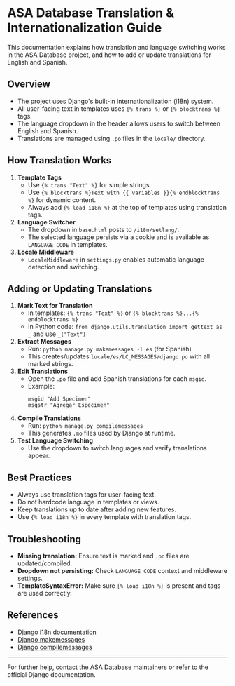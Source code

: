# ASA Database Translation & Internationalization Guide

This documentation explains how translation and language switching works in the ASA Database project, and how to add or update translations for English and Spanish.

## Overview
- The project uses Django's built-in internationalization (i18n) system.
- All user-facing text in templates uses `{% trans %}` or `{% blocktrans %}` tags.
- The language dropdown in the header allows users to switch between English and Spanish.
- Translations are managed using `.po` files in the `locale/` directory.

## How Translation Works
1. **Template Tags**
   - Use `{% trans "Text" %}` for simple strings.
   - Use `{% blocktrans %}Text with {{ variables }}{% endblocktrans %}` for dynamic content.
   - Always add `{% load i18n %}` at the top of templates using translation tags.
2. **Language Switcher**
   - The dropdown in `base.html` posts to `/i18n/setlang/`.
   - The selected language persists via a cookie and is available as `LANGUAGE_CODE` in templates.
3. **Locale Middleware**
   - `LocaleMiddleware` in `settings.py` enables automatic language detection and switching.

## Adding or Updating Translations
1. **Mark Text for Translation**
   - In templates: `{% trans "Text" %}` or `{% blocktrans %}...{% endblocktrans %}`
   - In Python code: `from django.utils.translation import gettext as _` and use `_("Text")`
2. **Extract Messages**
   - Run: `python manage.py makemessages -l es` (for Spanish)
   - This creates/updates `locale/es/LC_MESSAGES/django.po` with all marked strings.
3. **Edit Translations**
   - Open the `.po` file and add Spanish translations for each `msgid`.
   - Example:
     ```po
     msgid "Add Specimen"
     msgstr "Agregar Especimen"
     ```
4. **Compile Translations**
   - Run: `python manage.py compilemessages`
   - This generates `.mo` files used by Django at runtime.
5. **Test Language Switching**
   - Use the dropdown to switch languages and verify translations appear.

## Best Practices
- Always use translation tags for user-facing text.
- Do not hardcode language in templates or views.
- Keep translations up to date after adding new features.
- Use `{% load i18n %}` in every template with translation tags.

## Troubleshooting
- **Missing translation:** Ensure text is marked and `.po` files are updated/compiled.
- **Dropdown not persisting:** Check `LANGUAGE_CODE` context and middleware settings.
- **TemplateSyntaxError:** Make sure `{% load i18n %}` is present and tags are used correctly.

## References
- [Django i18n documentation](https://docs.djangoproject.com/en/5.2/topics/i18n/translation/)
- [Django makemessages](https://docs.djangoproject.com/en/5.2/ref/django-admin/#makemessages)
- [Django compilemessages](https://docs.djangoproject.com/en/5.2/ref/django-admin/#compilemessages)

---
For further help, contact the ASA Database maintainers or refer to the official Django documentation.
